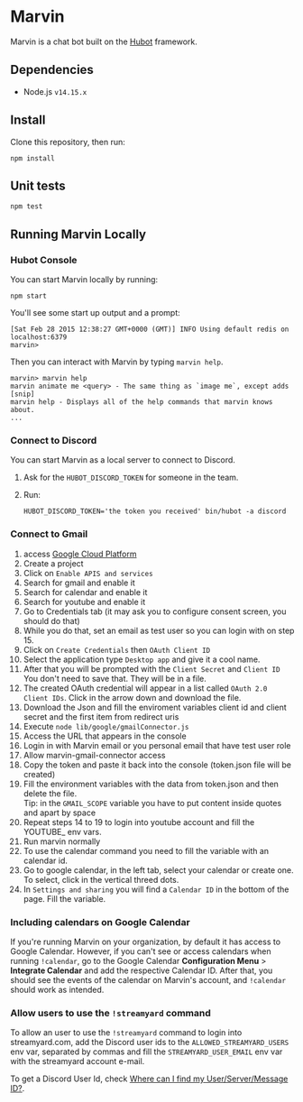 # Marvin

Marvin is a chat bot built on the [Hubot](https://hubot.github.com/) framework.

## Dependencies

- Node.js `v14.15.x`

## Install

Clone this repository, then run:

```
npm install
```

## Unit tests

```
npm test
```

## Running Marvin Locally

### Hubot Console

You can start Marvin locally by running:

```
npm start
```

You'll see some start up output and a prompt:

```
[Sat Feb 28 2015 12:38:27 GMT+0000 (GMT)] INFO Using default redis on localhost:6379
marvin>
```

Then you can interact with Marvin by typing `marvin help`.

```
marvin> marvin help
marvin animate me <query> - The same thing as `image me`, except adds [snip]
marvin help - Displays all of the help commands that marvin knows about.
...
```

### Connect to Discord

You can start Marvin as a local server to connect to Discord.

1. Ask for the `HUBOT_DISCORD_TOKEN` for someone in the team.
2. Run:

    ```
    HUBOT_DISCORD_TOKEN='the token you received' bin/hubot -a discord
    ```

### Connect to Gmail

1. access [Google Cloud Platform](https://console.developers.google.com)
2. Create a project 
3. Click on `Enable APIS and services`
4. Search for gmail and enable it
5. Search for calendar and enable it
6. Search for youtube and enable it
7. Go to Credentials tab (it may ask you to configure consent screen, you should do that)
8. While you do that, set an email as test user so you can login with on step 15.
9. Click on `Create Credentials` then `OAuth Client ID`
10. Select the application type `Desktop app` and give it a cool name.
11. After that you will be prompted with the `Client Secret` and `Client ID` You don't need to save that. They will be in a file.
12. The created OAuth credential will appear in a list called `OAuth 2.0 Client IDs`. Click in the arrow down and download the file.
13. Download the Json and fill the enviroment variables client id and client secret and the first item from redirect uris
14. Execute `node lib/google/gmailConnector.js`
15. Access the URL that appears in the console
16. Login in with Marvin email or you personal email that have test user role
17. Allow marvin-gmail-connector access
18. Copy the token and paste it back into the console (token.json file will be created)
19. Fill the environment variables with the data from token.json and then delete the file.<br>
 Tip: in the `GMAIL_SCOPE` variable you have to put content inside quotes and apart by space
20. Repeat steps 14 to 19 to login into youtube account and fill the YOUTUBE_ env vars.
21. Run marvin normally
22. To use the calendar command you need to fill the variable with an calendar id.
23. Go to google calendar, in the left tab, select your calendar or create one. To select, click in the vertical threed dots.
24. In `Settings and sharing` you will find a `Calendar ID` in the bottom of the page. Fill the variable.

### Including calendars on Google Calendar

If you're running Marvin on your organization, by default it has access to Google Calendar. However, if you can't see or access calendars when running `!calendar`, go to the Google Calendar **Configuration Menu** > **Integrate Calendar** and add the respective Calendar ID. After that, you should see the events of the calendar on Marvin's account, and `!calendar` should work as intended. 

### Allow users to use the `!streamyard` command

To allow an user to use the `!streamyard` command to login into streamyard.com,
add the Discord user ids to the `ALLOWED_STREAMYARD_USERS` env var, separated by commas
and fill the `STREAMYARD_USER_EMAIL` env var with the streamyard account e-mail.

To get a Discord User Id, check [Where can I find my User/Server/Message ID?](https://support.discord.com/hc/en-us/articles/206346498-Where-can-I-find-my-User-Server-Message-ID-).
